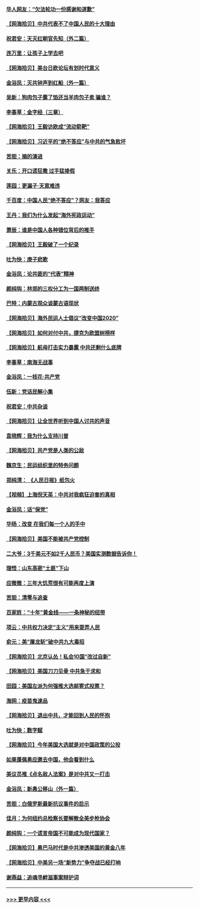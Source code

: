 #### [华人网友：“欠法轮功一份感谢和道歉”](../pages/nsc993/n12390098.md?t=09091151) 
#### [【网海拾贝】中共代表不了中国人民的十大理由](../pages/nsc993/n12388155.md?t=09091151) 
#### [祝君安：天灭红朝官先知（外二篇）](../pages/nsc993/n12387957.md?t=09091151) 
#### [连万里：让孩子上学去吧](../pages/nsc993/n12385309.md?t=09091151) 
#### [【网海拾贝】美台日欧论坛有划时代意义](../pages/nsc993/n12385232.md?t=09091151) 
#### [金浴凤：灭共钟声到红船（外一篇）](../pages/nsc993/n12385154.md?t=09091151) 
#### [吴新：狗肉包子露了馅还当羊肉包子卖 骗谁？](../pages/nsc993/n12385133.md?t=09091151) 
#### [李春草：金字经（三章）](../pages/nsc993/n12383691.md?t=09091151) 
#### [【网海拾贝】王毅访欧成“流动箭靶”](../pages/nsc993/n12383338.md?t=09091151) 
#### [【网海拾贝】习近平的“绝不答应”与中共的气急败坏](../pages/nsc993/n12382819.md?t=09091151) 
#### [苦胆：摘的演进](../pages/nsc993/n12382619.md?t=09091151) 
#### [关乐：开口谎狂撒 过手猛掺假](../pages/nsc993/n12382604.md?t=09091151) 
#### [莲园：更漏子‧天意难违](../pages/nsc993/n12382598.md?t=09091151) 
#### [千百度：中国人民“绝不答应”？网友：我答应](../pages/nsc993/n12382024.md?t=09091151) 
#### [王丹：我们为什么发起“海外宪政运动”](../pages/nsc993/n12380286.md?t=09091151) 
#### [萧辰：谁是中国人各种错位背后的推手](../pages/nsc993/n12379800.md?t=09091151) 
#### [【网海拾贝】王毅破了一个纪录](../pages/nsc993/n12379251.md?t=09091151) 
#### [吐为快：庚子悲歌](../pages/nsc993/n12378821.md?t=09091151) 
#### [金浴凤：论共匪的“代表”精神](../pages/nsc993/n12377546.md?t=09091151) 
#### [颜纯钩：林郑的三权分工为一国两制送终](../pages/nsc993/n12377306.md?t=09091151) 
#### [巴特：内蒙古观众谈蒙古语现状](../pages/nsc993/n12376923.md?t=09091151) 
#### [【网海拾贝】海外民运人士倡议“改变中国2020”](../pages/nsc993/n12376682.md?t=09091151) 
#### [【网海拾贝】如何对付中共，捷克为欧盟树榜样](../pages/nsc993/n12374209.md?t=09091151) 
#### [【网海拾贝】航母打击实力暴露 中共还剩什么底牌](../pages/nsc993/n12371825.md?t=09091151) 
#### [李春草：南海无战事](../pages/nsc993/n12371159.md?t=09091151) 
#### [金浴凤：一枝花·共产党](../pages/nsc993/n12368757.md?t=09091151) 
#### [伍新：党话民解小集](../pages/nsc993/n12366907.md?t=09091151) 
#### [祝君安：中共杂谈](../pages/nsc993/n12366076.md?t=09091151) 
#### [【网海拾贝】让全世界听到中国人讨共的声音](../pages/nsc993/n12365569.md?t=09091151) 
#### [袁晓辉：我为什么支持川普](../pages/nsc993/n12362670.md?t=09091151) 
#### [【网海拾贝】共产党是人类的公敌](../pages/nsc993/n12363182.md?t=09091151) 
#### [魏京生：民运组织里的特务问题](../pages/nsc993/n12363010.md?t=09091151) 
#### [郑纯清： 《人民日报》纸包火](../pages/nsc993/n12362706.md?t=09091151) 
#### [【视频】上海倪天英：中共对我疯狂迫害的真相](../pages/nsc993/n12356341.md?t=09091151) 
#### [金浴凤：话“保党”](../pages/nsc993/n12361867.md?t=09091151) 
#### [华旸：改变 在我们每一个人的手中](../pages/nsc993/n12361774.md?t=09091151) 
#### [【网海拾贝】美国不能被共产党控制](../pages/nsc993/n12360271.md?t=09091151) 
#### [二大爷：3千美元不如2千人民币？美国实测数据告诉你！](../pages/nsc993/n12358563.md?t=09091151) 
#### [理悟：山东高密“土匪”下山](../pages/nsc993/n12358535.md?t=09091151) 
#### [应微微：三年大饥荒很有可能再度上演](../pages/nsc993/n12358523.md?t=09091151) 
#### [苦胆：清零与追查](../pages/nsc993/n12358501.md?t=09091151) 
#### [百家姓：“十年”黄金线——一条神秘的纽带](../pages/nsc993/n12358319.md?t=09091151) 
#### [项云：中共权力决定“主义”用来耍弄人民](../pages/nsc993/n12358172.md?t=09091151) 
#### [俞元：美“屠龙斩”破中共九大毒招](../pages/nsc993/n12357822.md?t=09091151) 
#### [【网海拾贝】北京认怂！私会10国“改过自新”](../pages/nsc993/n12357784.md?t=09091151) 
#### [【网海拾贝】美国刀刀见骨 中共急于求和](../pages/nsc993/n12355511.md?t=09091151) 
#### [田园：美国左派为何强推大选邮寄式投票？](../pages/nsc993/n12352963.md?t=09091151) 
#### [海网：疫苗鬼速品](../pages/nsc993/n12354438.md?t=09091151) 
#### [【网海拾贝】退出中共，才能回到人民的怀抱](../pages/nsc993/n12352634.md?t=09091151) 
#### [吐为快：数字赋](../pages/nsc993/n12352317.md?t=09091151) 
#### [【网海拾贝】今年美国大选就是对中国政策的公投](../pages/nsc993/n12350973.md?t=09091151) 
#### [如果蓬佩奥应邀去中国，他会看到什么](../pages/nsc993/n12350945.md?t=09091151) 
#### [美议员推《点名敌人法案》是对中共又一打击](../pages/nsc993/n12350765.md?t=09091151) 
#### [金浴凤：新愚公移山（外一篇）](../pages/nsc993/n12350253.md?t=09091151) 
#### [苦胆：白俄罗斯最新抗议事件的启示](../pages/nsc993/n12349989.md?t=09091151) 
#### [佳月：为何纽约总检察长要解散全美步枪协会](../pages/nsc993/n12349939.md?t=09091151) 
#### [颜纯钩：一个谎言帝国不可能成为现代国家？](../pages/nsc993/n12349898.md?t=09091151) 
#### [【网海拾贝】奥巴马时代是中共渗透美国的黄金八年](../pages/nsc993/n12349284.md?t=09091151) 
#### [【网海拾贝】中美另一场“新势力”争夺战已经打响](../pages/nsc993/n12346998.md?t=09091151) 
#### [谢燕益：追魂寻衅滋事案辩护词](../pages/nsc993/n12346892.md?t=09091151) 

----
#### [ >>> 更早内容 <<< ](../indexes/nsc993-earlier.md)
